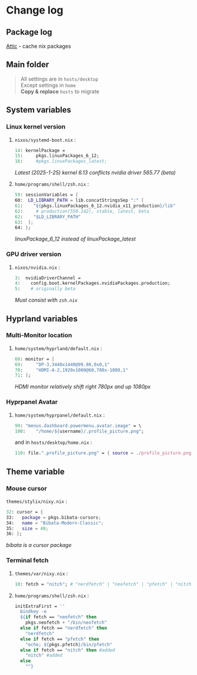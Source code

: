 # Change log
## Package log
[Attic](/docs/attic.md) - cache nix packages
## Main folder
> All settings are in `hosts/desktop` <br>
Except settings in `home` <br>
**Copy & replace** `hosts` to migrate

## System variables 
### Linux kernel version

1. `nixos/systemd-boot.nix` : 

    ```nix
    14: kernelPackage = 
    15:     pkgs.linuxPackages_6_12; 
    16:     #pkgs.linuxPackages_latest;
    ```
    *Latest (2025-1-25) kernel 6.13 conflicts nvidia driver 565.77 (beta)*

2. `home/programs/shell/zsh.nix` :

    ```nix
    59: sessionVariables = {
    60:  LD_LIBRARY_PATH = lib.concatStringsSep ":" [
    61:    "${pkgs.linuxPackages_6_12.nvidia_x11_production}/lib" 
    62:     # production(550.142), stable, latest, beta
    62:    "$LD_LIBRARY_PATH"
    63:  ];
    64: };
    ```
   *linuxPackage_6_12 instead of linuxPackage_latest*

### GPU driver version

1. `nixos/nvidia.nix` :

    ```nix
    3:  nvidiaDriverChannel =
    4:    config.boot.kernelPackages.nvidiaPackages.production;
    5:    # originally beta
    ```
    *Must consist with `zsh.nix`*

## Hyprland variables
### Multi-Monitor location

1. `home/system/hyprland/default.nix` :
    
    ```nix
    68: monitor = [
    69:     "DP-3,3440x1440@99.98,0x0,1"
    70:     "HDMI-A-2,1920x1080@60,780x-1080,1"
    71: ];
    ```
    *HDMI monitor relatively shift right 780px and up 1080px*

### Hyprpanel Avatar

1.  `home/system/hyprpanel/default.nix` :

    ```nix
    99: "menus.dashboard.powermenu.avatar.image" = \
    100:    "/home/${username}/.profile_picture.png";
    ```
    and in `hosts/desktop/home.nix` :

    ```nix
    110: file.".profile_picture.png" = { source = ./profile_picture.png; };
    ```

## Theme variable
### Mouse cursor
`themes/stylix/nixy.nix` :
```nix
32: cursor = {
33:   package = pkgs.bibata-cursors;
34:   name = "Bibata-Modern-Classic";
35:   size = 40;
36: };
```
*bibata is a cursor package*

### Terminal fetch
1. `themes/var/nixy.nix` :
    ```nix
    10: fetch = "nitch"; # "nerdfetch" | "neofetch" | "pfetch" | "nitch"
    ```

2. `home/programs/shell/zsh.nix` :
    ```nix
    initExtraFirst = ''
      bindkey -e
      ${if fetch == "neofetch" then
        pkgs.neofetch + "/bin/neofetch"
      else if fetch == "nerdfetch" then
        "nerdfetch"
      else if fetch == "pfetch" then
        "echo; ${pkgs.pfetch}/bin/pfetch"
      else if fetch == "nitch" then #added
        "nitch" #added
      else
        ""}
    ```